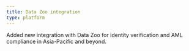 ```yaml
---
title: Data Zoo integration
type: platform
---
```


Added new integration with Data Zoo for identity verification and AML compliance in Asia-Pacific and beyond.